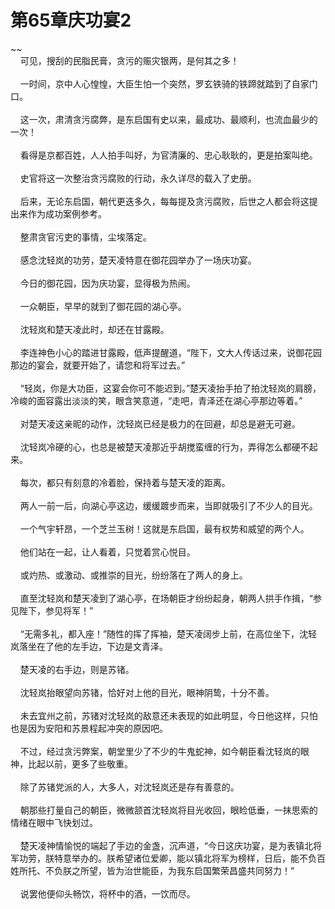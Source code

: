 # 第65章庆功宴2
~~<br>&nbsp;&nbsp;&nbsp;&nbsp;可见，搜刮的民脂民膏，贪污的赈灾银两，是何其之多！<br><br>&nbsp;&nbsp;&nbsp;&nbsp;一时间，京中人心惶惶，大臣生怕一个突然，罗玄铁骑的铁蹄就踏到了自家门口。<br><br>&nbsp;&nbsp;&nbsp;&nbsp;这一次，肃清贪污腐弊，是东启国有史以来，最成功、最顺利，也流血最少的一次！<br><br>&nbsp;&nbsp;&nbsp;&nbsp;看得是京都百姓，人人拍手叫好，为官清廉的、忠心耿耿的，更是拍案叫绝。<br><br>&nbsp;&nbsp;&nbsp;&nbsp;史官将这一次整治贪污腐败的行动，永久详尽的载入了史册。<br><br>&nbsp;&nbsp;&nbsp;&nbsp;后来，无论东启国，朝代更迭多久，每每提及贪污腐败，后世之人都会将这提出来作为成功案例参考。<br><br>&nbsp;&nbsp;&nbsp;&nbsp;整肃贪官污吏的事情，尘埃落定。<br><br>&nbsp;&nbsp;&nbsp;&nbsp;感念沈轻岚的功劳，楚天凌特意在御花园举办了一场庆功宴。<br><br>&nbsp;&nbsp;&nbsp;&nbsp;今日的御花园，因为庆功宴，显得极为热闹。<br><br>&nbsp;&nbsp;&nbsp;&nbsp;一众朝臣，早早的就到了御花园的湖心亭。<br><br>&nbsp;&nbsp;&nbsp;&nbsp;沈轻岚和楚天凌此时，却还在甘露殿。<br><br>&nbsp;&nbsp;&nbsp;&nbsp;李连神色小心的踏进甘露殿，低声提醒道，“陛下，文大人传话过来，说御花园那边的宴会，就要开始了，请您和将军过去。”<br><br>&nbsp;&nbsp;&nbsp;&nbsp;“轻岚，你是大功臣，这宴会你可不能迟到。”楚天凌抬手拍了拍沈轻岚的肩膀，冷峻的面容露出淡淡的笑，眼含笑意道，“走吧，青泽还在湖心亭那边等着。”<br><br>&nbsp;&nbsp;&nbsp;&nbsp;对楚天凌这亲昵的动作，沈轻岚已经是极力的在回避，却总是避无可避。<br><br>&nbsp;&nbsp;&nbsp;&nbsp;沈轻岚冷硬的心，也总是被楚天凌那近乎胡搅蛮缠的行为，弄得怎么都硬不起来。<br><br>&nbsp;&nbsp;&nbsp;&nbsp;每次，都只有刻意的冷着脸，保持着与楚天凌的距离。<br><br>&nbsp;&nbsp;&nbsp;&nbsp;两人一前一后，向湖心亭这边，缓缓踱步而来，当即就吸引了不少人的目光。<br><br>&nbsp;&nbsp;&nbsp;&nbsp;一个气宇轩昂，一个芝兰玉树！这就是东启国，最有权势和威望的两个人。<br><br>&nbsp;&nbsp;&nbsp;&nbsp;他们站在一起，让人看着，只觉着赏心悦目。<br><br>&nbsp;&nbsp;&nbsp;&nbsp;或灼热、或激动、或推崇的目光，纷纷落在了两人的身上。<br><br>&nbsp;&nbsp;&nbsp;&nbsp;直至沈轻岚和楚天凌到了湖心亭，在场朝臣才纷纷起身，朝两人拱手作揖，“参见陛下，参见将军！”<br><br>&nbsp;&nbsp;&nbsp;&nbsp;“无需多礼，都入座！”随性的挥了挥袖，楚天凌阔步上前，在高位坐下，沈轻岚落坐在了他的左手边，下边是文青泽。<br><br>&nbsp;&nbsp;&nbsp;&nbsp;楚天凌的右手边，则是苏锗。<br><br>&nbsp;&nbsp;&nbsp;&nbsp;沈轻岚抬眼望向苏锗，恰好对上他的目光，眼神阴鸷，十分不善。<br><br>&nbsp;&nbsp;&nbsp;&nbsp;未去宜州之前，苏锗对沈轻岚的敌意还未表现的如此明显，今日他这样，只怕也是因为安阳和苏景程起冲突的原因吧。<br><br>&nbsp;&nbsp;&nbsp;&nbsp;不过，经过贪污弊案，朝堂里少了不少的牛鬼蛇神，如今朝臣看沈轻岚的眼神，比起以前，更多了些敬重。<br><br>&nbsp;&nbsp;&nbsp;&nbsp;除了苏锗党派的人，大多人，对沈轻岚还是存有善意的。<br><br>&nbsp;&nbsp;&nbsp;&nbsp;朝那些打量自己的朝臣，微微颔首沈轻岚将目光收回，眼睑低垂，一抹思索的情绪在眼中飞快划过。<br><br>&nbsp;&nbsp;&nbsp;&nbsp;楚天凌神情愉悦的端起了手边的金盏，沉声道，“今日这庆功宴，是为表镇北将军功劳，朕特意举办的。朕希望诸位爱卿，能以镇北将军为榜样，日后，能不负百姓所托、不负朕之所望，皆为治世能臣，为我东启国繁荣昌盛共同努力！”<br><br>&nbsp;&nbsp;&nbsp;&nbsp;说罢他便仰头畅饮，将杯中的酒，一饮而尽。<br><br>
                    

<script>_fwqdsqadxfw()</script>
<div><script>_dfwf1dw();</script></div>
<div><script>_dfwf1agdw();</script></div>
                
